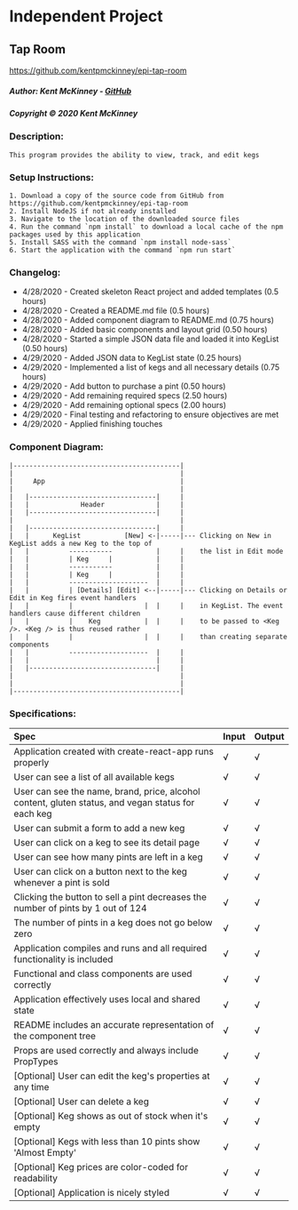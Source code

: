 # Independent Project
## Tap Room
https://github.com/kentpmckinney/epi-tap-room

##### Author: Kent McKinney - [GitHub](https://github.com/kentpmckinney)
##### Copyright &copy; 2020 Kent McKinney
### Description:

``This program provides the ability to view, track, and edit kegs``

### Setup Instructions:
    1. Download a copy of the source code from GitHub from https://github.com/kentpmckinney/epi-tap-room
    2. Install NodeJS if not already installed
    3. Navigate to the location of the downloaded source files
    4. Run the command `npm install` to download a local cache of the npm packages used by this application
    5. Install SASS with the command `npm install node-sass`
    6. Start the application with the command `npm run start`
 
### Changelog:
* 4/28/2020 - Created skeleton React project and added templates (0.5 hours)
* 4/28/2020 - Created a README.md file (0.5 hours)
* 4/28/2020 - Added component diagram to README.md (0.75 hours)
* 4/28/2020 - Added basic components and layout grid (0.50 hours)
* 4/28/2020 - Started a simple JSON data file and loaded it into KegList (0.50 hours)
* 4/29/2020 - Added JSON data to KegList state (0.25 hours)
* 4/29/2020 - Implemented a list of kegs and all necessary details (0.75 hours)
* 4/29/2020 - Add button to purchase a pint (0.50 hours)
* 4/29/2020 - Add remaining required specs (2.50 hours)
* 4/29/2020 - Add remaining optional specs (2.00 hours)
* 4/29/2020 - Final testing and refactoring to ensure objectives are met
* 4/29/2020 - Applied finishing touches

### Component Diagram:

```
|------------------------------------------|
|                                          |
|     App                                  |
|                                          |
|   |--------------------------------|     |
|   |             Header             |     |
|   |--------------------------------|     |
|                                          |
|   |--------------------------------|     |
|   |      KegList           [New] <-|-----|--- Clicking on New in KegList adds a new Keg to the top of
|   |          -----------           |     |    the list in Edit mode
|   |          | Keg     |           |     |
|   |          -----------           |     |
|   |          | Keg     |           |     |
|   |          --------------------  |     |
|   |          | [Details] [Edit] <--|-----|--- Clicking on Details or Edit in Keg fires event handlers
|   |          |                  |  |     |    in KegList. The event handlers cause different children
|   |          |    Keg           |  |     |    to be passed to <Keg />. <Keg /> is thus reused rather
|   |          |                  |  |     |    than creating separate components
|   |          --------------------  |     |
|   |                                |     |
|   |--------------------------------|     |
|                                          |
|                                          |
|------------------------------------------|

```

### Specifications:

| Spec | Input | Output |
| :------------- | :------------- | :------------- |
| Application created with create-react-app runs properly | √ | √ |
| User can see a list of all available kegs | √ | √ |
| User can see the name, brand, price, alcohol content, gluten status, and vegan status for each keg | √ | √ |
| User can submit a form to add a new keg | √ | √ |
| User can click on a keg to see its detail page | √ | √ |
| User can see how many pints are left in a keg | √ | √ |
| User can click on a button next to the keg whenever a pint is sold | √ | √ |
| Clicking the button to sell a pint decreases the number of pints by 1 out of 124 | √ | √ |
| The number of pints in a keg does not go below zero | √ | √ |
| Application compiles and runs and all required functionality is included | √ | √ |
| Functional and class components are used correctly | √ | √ |
| Application effectively uses local and shared state | √ | √ |
| README includes an accurate representation of the component tree | √ | √ |
| Props are used correctly and always include PropTypes | √ | √ |
| [Optional] User can edit the keg's properties at any time | √ | √ |
| [Optional] User can delete a keg | √ | √ |
| [Optional] Keg shows as out of stock when it's empty | √ | √ |
| [Optional] Kegs with less than 10 pints show 'Almost Empty' | √ | √ |
| [Optional] Keg prices are color-coded for readability | √ | √ |
| [Optional] Application is nicely styled | √ | √ |
